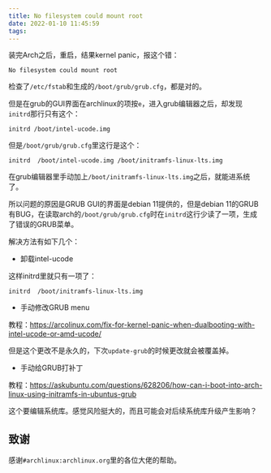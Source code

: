 ```yaml
---
title: No filesystem could mount root
date: 2022-01-10 11:45:59
tags:
---
```


装完Arch之后，重启，结果kernel panic，报这个错：

```
No filesystem could mount root
```

检查了`/etc/fstab`和生成的`/boot/grub/grub.cfg`，都是对的。

但是在grub的GUI界面在archlinux的项按`e`，进入grub编辑器之后，却发现`initrd`那行只有这个：

```
initrd /boot/intel-ucode.img
```

但是`/boot/grub/grub.cfg`里这行是这个：

```
initrd	/boot/intel-ucode.img /boot/initramfs-linux-lts.img
```

在grub编辑器里手动加上`/boot/initramfs-linux-lts.img`之后，就能进系统了。

所以问题的原因是GRUB GUI的界面是debian 11提供的，但是debian 11的GRUB有BUG，在读取arch的`/boot/grub/grub.cfg`时在`initrd`这行少读了一项，生成了错误的GRUB菜单。

解决方法有如下几个：

- 卸载intel-ucode

这样initrd里就只有一项了：

```
initrd	/boot/initramfs-linux-lts.img
```

- 手动修改GRUB menu

教程：<https://arcolinux.com/fix-for-kernel-panic-when-dualbooting-with-intel-ucode-or-amd-ucode/>

但是这个更改不是永久的，下次`update-grub`的时候更改就会被覆盖掉。

- 手动给GRUB打补丁

教程：<https://askubuntu.com/questions/628206/how-can-i-boot-into-arch-linux-using-initramfs-in-ubuntus-grub>

这个要编辑系统库。感觉风险挺大的，而且可能会对后续系统库升级产生影响？

## 致谢

感谢`#archlinux:archlinux.org`里的各位大佬的帮助。
